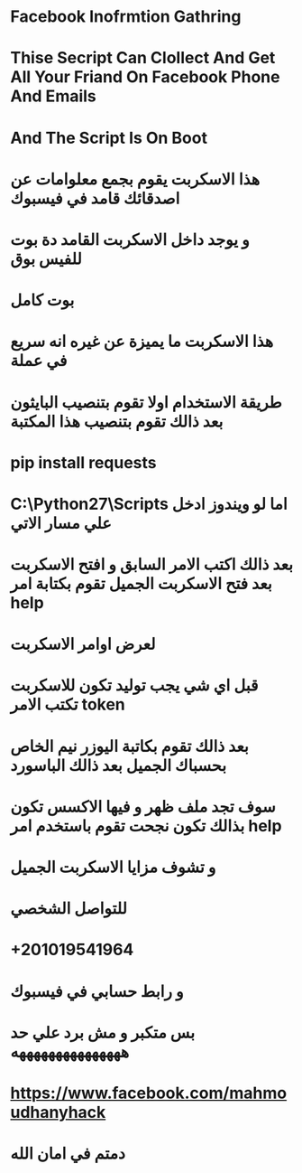 # Facebook Inofrmtion Gathring 
# Thise Secript Can Clollect And Get All Your Friand On Facebook Phone And Emails 
# And The Script Is On Boot
# هذا الاسكربت يقوم بجمع معلوامات عن اصدقائك قامد في فيسبوك 
# و يوجد داخل الاسكربت القامد دة بوت للفيس بوق 
# بوت كامل 
# هذا الاسكربت ما يميزة عن غيره انه سريع في عملة 
# طريقة الاستخدام اولا تقوم بتنصيب البايثون بعد ذالك تقوم بتنصيب هذا المكتبة 
# pip install requests 
# C:\Python27\Scripts اما لو ويندوز ادخل علي مسار الاتي 
# بعد ذالك اكتب الامر السابق و افتح الاسكربت بعد فتح الاسكربت الجميل تقوم بكتابة امر help 
# لعرض اوامر الاسكربت 
# قبل اي شي يجب توليد تكون للاسكربت تكتب الامر token
# بعد ذالك تقوم بكاتبة اليوزر نيم الخاص بحسباك الجميل بعد ذالك الباسورد 
# سوف تجد ملف ظهر و فيها الاكسس تكون بذالك تكون نجحت  تقوم باستخدم امر help 
# و تشوف مزايا الاسكربت الجميل 
# للتواصل الشخصي 
# +201019541964
# و رابط حسابي في فيسبوك 
# بس متكبر و مش برد علي حد هههههههههههههههه
# https://www.facebook.com/mahmoudhanyhack
# دمتم في امان الله
